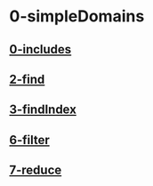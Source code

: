 # 0-simpleDomains

## [0-includes](0-includes.md)

## [2-find](2-find.md)

## [3-findIndex](3-findIndex.md)

## [6-filter](6-filter.md)

## [7-reduce](7-reduce.md)

